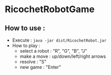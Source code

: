 # RicochetRobotGame

## How to use :

- Execute : ``java -jar dist/RicochetRobot.jar``
- How to play : 
  - select a robot : "R", "G", "B", "J"
  - make a move : up/down/left/right arrows
  - resolve : "S"
  - new game : "Enter"
